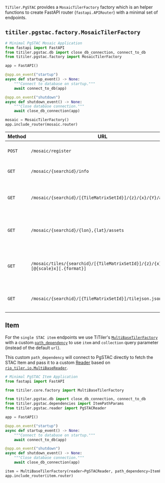 `TiTiler.PgSTAC` provides a `MosaicTilerFactory` factory which is an helper functions to create FastAPI router (`fastapi.APIRouter`) with a minimal set of endpoints.

## `titiler.pgstac.factory.MosaicTilerFactory`

```python
# Minimal PgSTAC Mosaic Application
from fastapi import FastAPI
from titiler.pgstac.db import close_db_connection, connect_to_db
from titiler.pgstac.factory import MosaicTilerFactory

app = FastAPI()

@app.on_event("startup")
async def startup_event() -> None:
    """Connect to database on startup."""
    await connect_to_db(app)

@app.on_event("shutdown")
async def shutdown_event() -> None:
    """Close database connection."""
    await close_db_connection(app)

mosaic = MosaicTilerFactory()
app.include_router(mosaic.router)
```

| Method | URL                                                                       | Output                            | Description
| ------ | --------------------------------------------------------------------------|-----------------------------------|--------------
| `POST` | `/mosaic/register`                                                               | JSON ([Register][register_model]) | Register **Search** query
| `GET`  | `/mosaic/{searchid}/info`                                                        | JSON ([Info][info_model])         | Return **Search** query infos
| `GET`  | `/mosaic/{searchid}/[{TileMatrixSetId}]/{z}/{x}/{Y}/assets`                      | JSON                              | Return a list of assets which overlap a given tile
| `GET`  | `/mosaic/{searchid}/{lon},{lat}/assets`                                          | JSON                              | Return a list of assets which overlap a given point
| `GET`  | `/mosaic/tiles/{searchid}/[{TileMatrixSetId}]/{z}/{x}/{y}[@{scale}x][.{format}]` | image/bin                         | Create a web map tile image for a search query and a tile index
| `GET`  | `/mosaic/{searchid}/[{TileMatrixSetId}]/tilejson.json`                           | JSON ([TileJSON][tilejson_model]) | Return a Mapbox TileJSON document


## Item

For the `single STAC item` endpoints we use TiTiler's [`MultiBaseTilerFactory`]() with a custom [`path_dependency`]() to use `item` and `collection` query parameter (instead of the default `url`).

This custom `path_dependency` will connect to PgSTAC directly to fetch the STAC Item and pass it to a custom [Reader]() based on [`rio_tiler.io.MultiBaseReader`]().

```python
# Minimal PgSTAC Item Application
from fastapi import FastAPI

from titiler.core.factory import MultiBaseTilerFactory

from titiler.pgstac.db import close_db_connection, connect_to_db
from titiler.pgstac.dependencies import ItemPathParams
from titiler.pgstac.reader import PgSTACReader

app = FastAPI()

@app.on_event("startup")
async def startup_event() -> None:
    """Connect to database on startup."""
    await connect_to_db(app)

@app.on_event("shutdown")
async def shutdown_event() -> None:
    """Close database connection."""
    await close_db_connection(app)

item = MultiBaseTilerFactory(reader=PgSTACReader, path_dependency=ItemPathParams)
app.include_router(item.router)
```

[tilejson_model]: https://github.com/developmentseed/titiler/blob/2335048a407f17127099cbbc6c14e1328852d619/src/titiler/core/titiler/core/models/mapbox.py#L16-L38
[info_model]: https://github.com/stac-utils/titiler-pgstac/blob/047315da8851a974660032ca45f219db2c3a8d54/titiler/pgstac/model.py#L236-L240
[register_model]: https://github.com/stac-utils/titiler-pgstac/blob/047315da8851a974660032ca45f219db2c3a8d54/titiler/pgstac/model.py#L229-L233
